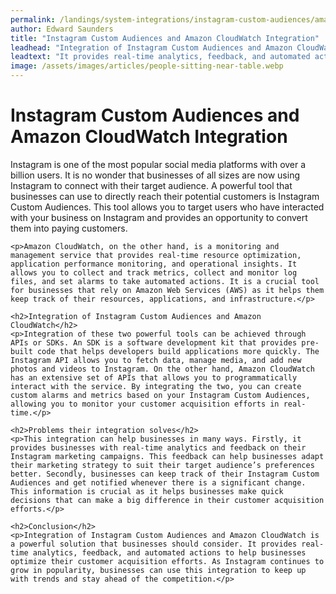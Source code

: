 ```yaml
---
permalink: /landings/system-integrations/instagram-custom-audiences/amazon-cloudwatch
author: Edward Saunders
title: "Instagram Custom Audiences and Amazon CloudWatch Integration"
leadhead: "Integration of Instagram Custom Audiences and Amazon CloudWatch is a powerful solution that businesses should consider"
leadtext: "It provides real-time analytics, feedback, and automated actions to help businesses optimize their customer acquisition efforts. As Instagram continues to grow in popularity, businesses can use this integration to keep up with trends and stay ahead of the competition."
image: /assets/images/articles/people-sitting-near-table.webp
---
```

<div class="arttext">	<h1>Instagram Custom Audiences and Amazon CloudWatch Integration</h1>
	<p>Instagram is one of the most popular social media platforms with over a billion users. It is no wonder that businesses of all sizes are now using Instagram to connect with their target audience. A powerful tool that businesses can use to directly reach their potential customers is Instagram Custom Audiences. This tool allows you to target users who have interacted with your business on Instagram and provides an opportunity to convert them into paying customers. </p>

	<p>Amazon CloudWatch, on the other hand, is a monitoring and management service that provides real-time resource optimization, application performance monitoring, and operational insights. It allows you to collect and track metrics, collect and monitor log files, and set alarms to take automated actions. It is a crucial tool for businesses that rely on Amazon Web Services (AWS) as it helps them keep track of their resources, applications, and infrastructure.</p>

	<h2>Integration of Instagram Custom Audiences and Amazon CloudWatch</h2>
	<p>Integration of these two powerful tools can be achieved through APIs or SDKs. An SDK is a software development kit that provides pre-built code that helps developers build applications more quickly. The Instagram API allows you to fetch data, manage media, and add new photos and videos to Instagram. On the other hand, Amazon CloudWatch has an extensive set of APIs that allows you to programmatically interact with the service. By integrating the two, you can create custom alarms and metrics based on your Instagram Custom Audiences, allowing you to monitor your customer acquisition efforts in real-time.</p>

	<h2>Problems their integration solves</h2>
	<p>This integration can help businesses in many ways. Firstly, it provides businesses with real-time analytics and feedback on their Instagram marketing campaigns. This feedback can help businesses adapt their marketing strategy to suit their target audience’s preferences better. Secondly, businesses can keep track of their Instagram Custom Audiences and get notified whenever there is a significant change. This information is crucial as it helps businesses make quick decisions that can make a big difference in their customer acquisition efforts.</p>

	<h2>Conclusion</h2>
	<p>Integration of Instagram Custom Audiences and Amazon CloudWatch is a powerful solution that businesses should consider. It provides real-time analytics, feedback, and automated actions to help businesses optimize their customer acquisition efforts. As Instagram continues to grow in popularity, businesses can use this integration to keep up with trends and stay ahead of the competition.</p>
</div>